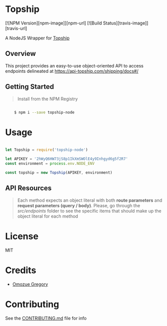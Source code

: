 # Topship

[![NPM Version][npm-image]][npm-url]
[![Build Status][travis-image]][travis-url]

A NodeJS Wrapper for [Topship](https://www.topship.africa)

## Overview
This project provides an easy-to-use object-oriented API to access endpoints delineated at https://api-topship.com/shipping/docs#/

## Getting Started

>Install from the NPM Registry

```bash

    $ npm i --save topship-node

```

# Usage

```js

let Topship = require('topship-node')

let APIKEY = '2hWyQ6HW73jS8p1IkXmSWOlE4y9Inhgyd6g5f2R7'
const environment = process.env.NODE_ENV

const topship = new Topship(APIKEY, environment)

```


## API Resources

>Each method expects an object literal with both **route parameters** and **request parameters (query / body)**. Please, go through the _src/endpoints_ folder to see the specific items that should make up the object literal for each method


# License

MIT

# Credits

- [Omozue Gregory](https://twitter.com/kvngcheerio)

# Contributing

See the [CONTRIBUTING.md](https://github.com/kvngcheerio/topship-node/blob/master/CONTRIBUTING.md) file for info

